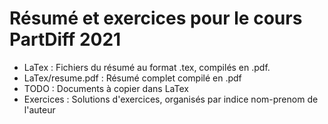 # Résumé et exercices pour le cours PartDiff 2021

- LaTex : Fichiers du résumé au format .tex, compilés en .pdf.
- LaTex/resume.pdf : Résumé complet compilé en .pdf
- TODO : Documents à copier dans LaTex
- Exercices : Solutions d'exercices, organisés par indice nom-prenom de l'auteur
